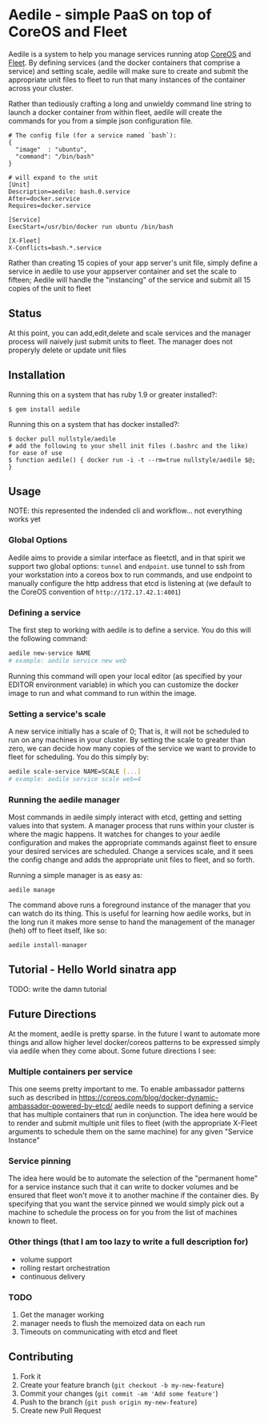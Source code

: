 # Aedile - simple PaaS on top of CoreOS and Fleet

Aedile is a system to help you manage services running atop [CoreOS](https://coreos.com/) and [Fleet](https://github.com/coreos/fleet).  By defining services (and the docker containers that comprise a service) and setting scale, aedile will make sure to create and submit the appropriate unit files to fleet to run that many instances of the container across your cluster.

Rather than tediously crafting a long and unwieldy command line string to launch a docker container from within fleet, aedile will create the commands for you from a simple json configuration file.

```
# The config file (for a service named `bash`):
{
  "image"  : "ubuntu",
  "command": "/bin/bash"
}

# will expand to the unit
[Unit]
Description=aedile: bash.0.service
After=docker.service
Requires=docker.service

[Service]
ExecStart=/usr/bin/docker run ubuntu /bin/bash

[X-Fleet]
X-Conflicts=bash.*.service
```

Rather than creating 15 copies of your app server's unit file, simply define a service in aedile to use your appserver container and set the scale to fifteen; Aedile will handle the "instancing" of the service and submit all 15 copies of the unit to fleet

## Status

At this point, you can add,edit,delete and scale services and the manager process will naively just submit units to fleet.  The manager does not properyly delete or update unit files

## Installation

Running this on a system that has ruby 1.9 or greater installed?:

    $ gem install aedile

Running this on a system that has docker installed?:

    $ docker pull nullstyle/aedile
    # add the following to your shell init files (.bashrc and the like) for ease of use
    $ function aedile() { docker run -i -t --rm=true nullstyle/aedile $@; }

## Usage

NOTE: this represented the indended cli and workflow... not everything works yet

### Global Options

Aedile aims to provide a similar interface as fleetctl, and in that spirit we support two global options: `tunnel` and `endpoint`.
use tunnel to ssh from your workstation into a coreos box to run commands, and use endpoint to manually configure the http address that etcd is listening at (we default to the CoreOS convention of `http://172.17.42.1:4001`)

### Defining a service

The first step to working with aedile is to define a service.  You do this will the following command:

```bash
aedile new-service NAME
# example: aedile service new web
```

Running this command will open your local editor (as specified by your EDITOR environment variable) in which you can customize the docker image to run and what command to run within the image.

### Setting a service's scale

A new service initially has a scale of 0; That is, it will not be scheduled to run on any machines in your cluster.  By setting the scale to greater than zero, we can decide how many copies of the service we want to provide to fleet for scheduling.  You do this simply by:

```bash
aedile scale-service NAME=SCALE [...]
# example: aedile service scale web=4
```

### Running the aedile manager

Most commands in aedile simply interact with etcd, getting and setting values into that system.  A manager process that runs within your cluster is where the magic happens.  It watches for changes to your aedile configuration and makes the appropriate commands against fleet to ensure your desired services are scheduled.  Change a services scale, and it sees the config change and adds the appropriate unit files to fleet, and so forth.

Running a simple manager is as easy as:

    aedile manage

The command above runs a foreground instance of the manager that you can watch do its thing.  This is useful for learning how aedile works, but in the long run it makes more sense to hand the management of the manager (heh) off to fleet itself, like so:

    aedile install-manager



## Tutorial - Hello World sinatra app

TODO: write the damn tutorial

## Future Directions

At the moment, aedile is pretty sparse.  In the future I want to automate more things 
and allow higher level docker/coreos patterns to be expressed simply via aedile when they come 
about.  Some future directions I see:

### Multiple containers per service

This one seems pretty important to me.  To enable ambassador patterns such as described in https://coreos.com/blog/docker-dynamic-ambassador-powered-by-etcd/ aedile needs to support defining a service that has multiple containers that run in conjunction.  The idea here would be to render and submit multiple unit files to fleet (with the appropriate X-Fleet arguments to schedule them on the same machine) for any given "Service Instance"

### Service pinning

The idea here would be to automate the selection of the "permanent home" for a service instance such that it can write to docker volumes and be ensured that fleet won't move it to another machine if the container dies.  By specifying that you want the service pinned we would simply pick out a machine to schedule the process on for you from the list of machines known to fleet.

### Other things (that I am too lazy to write a full description for)

- volume support
- rolling restart orchestration
- continuous delivery


### TODO

1.  Get the manager working
1.  manager needs to flush the memoized data on each run
1.  Timeouts on communicating with etcd and fleet

## Contributing

1. Fork it
2. Create your feature branch (`git checkout -b my-new-feature`)
3. Commit your changes (`git commit -am 'Add some feature'`)
4. Push to the branch (`git push origin my-new-feature`)
5. Create new Pull Request
